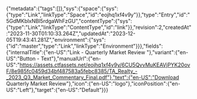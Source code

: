 {"metadata":{"tags":[]},"sys":{"space":{"sys":{"type":"Link","linkType":"Space","id":"eojhq1xf4v9y"}},"type":"Entry","id":"5GdMKblxNBl5rdgaWhFzGU","contentType":{"sys":{"type":"Link","linkType":"ContentType","id":"link"}},"revision":2,"createdAt":"2023-11-30T01:10:33.264Z","updatedAt":"2023-12-05T19:43:41.281Z","environment":{"sys":{"id":"master","type":"Link","linkType":"Environment"}}},"fields":{"internalTitle":{"en-US":"Link - Quarterly Market Review "},"variant":{"en-US":"Button - Text"},"manualUrl":{"en-US":"https://assets.ctfassets.net/eojhq1xf4v9y/6CU5QvvMuKEAVjPYK20ovF/8e985fc0459d34bf487583a5febc8385/TA_Realty_-_2023_Q3_Market_Commentary_Final.pdf"},"text":{"en-US":"Download Quarterly Market Review"},"icon":{"en-US":"logo"},"iconPosition":{"en-US":"Left"},"target":{"en-US":"Default"}}}